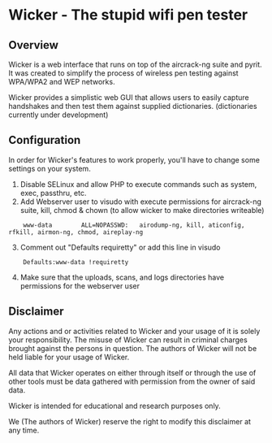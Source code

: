 Wicker - The stupid wifi pen tester
================================

Overview
--------
Wicker is a web interface that runs on top of the aircrack-ng suite and pyrit.
It was created to simplify the process of wireless pen testing against WPA/WPA2 and WEP networks.

Wicker provides a simplistic web GUI that allows users to easily capture handshakes and then
test them against supplied dictionaries. (dictionaries currently under development)

Configuration
-------------
In order for Wicker's features to work properly, you'll have to change some 
settings on your system.

1. Disable SELinux and allow PHP to execute commands such as system, exec, 
    passthru, etc.
2. Add Webserver user to visudo with execute permissions for aircrack-ng suite, kill, chmod & chown (to allow wicker to make directories writeable)
```
    www-data        ALL=NOPASSWD:   airodump-ng, kill, aticonfig, rfkill, airmon-ng, chmod, aireplay-ng
```
3. Comment out "Defaults requiretty" or add this line in visudo
```
    Defaults:www-data !requiretty
```
4. Make sure that the uploads, scans, and logs directories have permissions 
    for the webserver user

Disclaimer
----------
Any actions and or activities related to Wicker and your usage of it is solely
your responsibility. The misuse of Wicker can result in criminal charges 
brought against the persons in question. The authors of Wicker will not be
held liable for your usage of Wicker.

All data that Wicker operates on either through itself or through the use
of other tools must be data gathered with permission from the owner of
said data.

Wicker is intended for educational and research purposes only.

We (The authors of Wicker) reserve the right to modify this disclaimer 
at any time.

